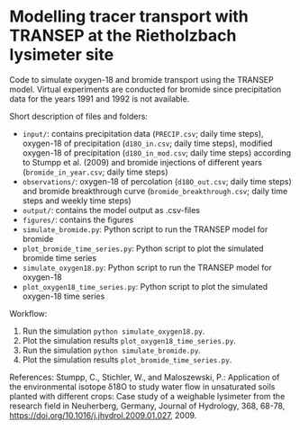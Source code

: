 # Modelling tracer transport with TRANSEP at the Rietholzbach lysimeter site

Code to simulate oxygen-18 and bromide transport using the TRANSEP model. Virtual experiments are conducted for bromide since precipitation data for the years 1991 and 1992 is not available.

Short description of files and folders:
- `input/`: contains precipitation data (`PRECIP.csv`; daily time steps), oxygen-18 of precipitation (`d18O_in.csv`; daily time steps), modified oxygen-18 of precipitation (`d18O_in_mod.csv`; daily time steps) according to Stumpp et al. (2009) and bromide injections of different years (`bromide_in_year.csv`; daily time steps)
- `observations/`: oxygen-18 of percolation (`d18O_out.csv`; daily time steps) and bromide breakthrough curve (`bromide_breakthrough.csv`; daily time steps and weekly time steps)
- `output/`: contains the model output as .csv-files
- `figures/`: contains the figures
- `simulate_bromide.py`: Python script to run the TRANSEP model for bromide
- `plot_bromide_time_series.py`: Python script to plot the simulated bromide time series
- `simulate_oxygen18.py`: Python script to run the TRANSEP model for oxygen-18
- `plot_oxygen18_time_series.py`: Python script to plot the simulated oxygen-18 time series

Workflow:
1. Run the simulation `python simulate_oxygen18.py`.
2. Plot the simulation results `plot_oxygen18_time_series.py`.
3. Run the simulation `python simulate_bromide.py`.
4. Plot the simulation results `plot_bromide_time_series.py`.

References:
Stumpp, C., Stichler, W., and Maloszewski, P.: Application of the environmental isotope δ18O to study water flow in unsaturated soils planted with different crops: Case study of a weighable lysimeter from the research field in Neuherberg, Germany, Journal of Hydrology, 368, 68-78, https://doi.org/10.1016/j.jhydrol.2009.01.027, 2009.
